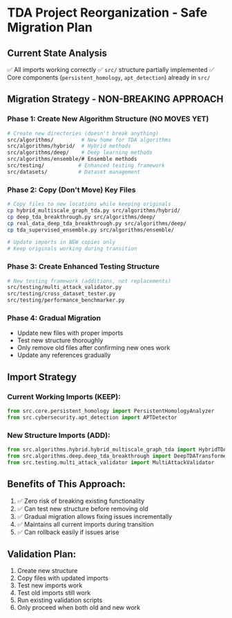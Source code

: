 # TDA Project Reorganization - Safe Migration Plan

## Current State Analysis
✅ All imports working correctly
✅ `src/` structure partially implemented
✅ Core components (`persistent_homology`, `apt_detection`) already in `src/`

## Migration Strategy - NON-BREAKING APPROACH

### Phase 1: Create New Algorithm Structure (NO MOVES YET)
```bash
# Create new directories (doesn't break anything)
src/algorithms/         # New home for TDA algorithms
src/algorithms/hybrid/  # Hybrid methods
src/algorithms/deep/    # Deep learning methods  
src/algorithms/ensemble/# Ensemble methods
src/testing/           # Enhanced testing framework
src/datasets/          # Dataset management
```

### Phase 2: Copy (Don't Move) Key Files  
```bash
# Copy files to new locations while keeping originals
cp hybrid_multiscale_graph_tda.py src/algorithms/hybrid/
cp deep_tda_breakthrough.py src/algorithms/deep/
cp real_data_deep_tda_breakthrough.py src/algorithms/deep/
cp tda_supervised_ensemble.py src/algorithms/ensemble/

# Update imports in NEW copies only
# Keep originals working during transition
```

### Phase 3: Create Enhanced Testing Structure
```bash
# New testing framework (additions, not replacements)
src/testing/multi_attack_validator.py
src/testing/cross_dataset_tester.py  
src/testing/performance_benchmarker.py
```

### Phase 4: Gradual Migration
- Update new files with proper imports
- Test new structure thoroughly
- Only remove old files after confirming new ones work
- Update any references gradually

## Import Strategy

### Current Working Imports (KEEP):
```python
from src.core.persistent_homology import PersistentHomologyAnalyzer
from src.cybersecurity.apt_detection import APTDetector
```

### New Structure Imports (ADD):
```python
from src.algorithms.hybrid.hybrid_multiscale_graph_tda import HybridTDAAnalyzer
from src.algorithms.deep.deep_tda_breakthrough import DeepTDATransformer
from src.testing.multi_attack_validator import MultiAttackValidator
```

## Benefits of This Approach:
1. ✅ Zero risk of breaking existing functionality
2. ✅ Can test new structure before removing old
3. ✅ Gradual migration allows fixing issues incrementally
4. ✅ Maintains all current imports during transition
5. ✅ Can rollback easily if issues arise

## Validation Plan:
1. Create new structure
2. Copy files with updated imports
3. Test new imports work
4. Test old imports still work  
5. Run existing validation scripts
6. Only proceed when both old and new work